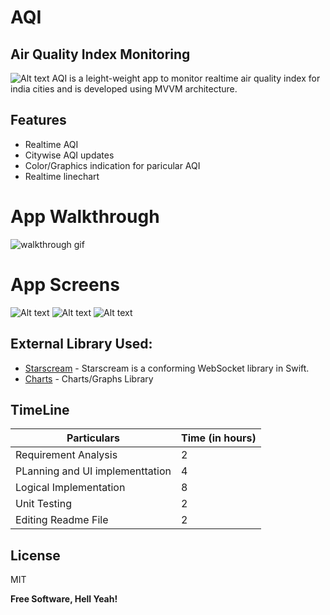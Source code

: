 # AQI
## Air Quality Index Monitoring 
![Alt text](https://github.com/vivektechyogi/AQI/blob/main/assets/appicon.png "App Icon")
AQI is a leight-weight app to monitor realtime air quality index for india cities and is developed using MVVM architecture.

## Features

- Realtime AQI
- Citywise AQI updates
- Color/Graphics indication for paricular AQI
- Realtime linechart 
# App Walkthrough
![walkthrough gif](https://github.com/vivektechyogi/AQI/blob/main/assets/walkthrough.gif)

# App Screens
![Alt text](https://github.com/vivektechyogi/AQI/blob/main/assets/screen%201.png "Screen 1")
![Alt text](https://github.com/vivektechyogi/AQI/blob/main/assets/screen%202.png "Screen 3")
![Alt text](https://github.com/vivektechyogi/AQI/blob/main/assets/screen%203.png "Screen 3")



## External Library Used:

- [Starscream](https://github.com/daltoniam/Starscream) - Starscream is a conforming WebSocket library in Swift.
- [Charts](https://github.com/danielgindi/Charts) - Charts/Graphs Library


## TimeLine

| Particulars | Time (in hours) |
| ------ | ------ |
| Requirement Analysis |  2 |
| PLanning and UI implementtation | 4 |
| Logical Implementation | 8|
| Unit Testing | 2 |
| Editing Readme File | 2 |


## License

MIT

**Free Software, Hell Yeah!**
